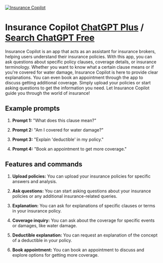 
[![Insurance Copilot](https://files.oaiusercontent.com/file-z63sxMsZrIGunbcQZTLelT4m?se=2123-10-16T19%3A50%3A39Z&sp=r&sv=2021-08-06&sr=b&rscc=max-age%3D31536000%2C%20immutable&rscd=attachment%3B%20filename%3Dde617afb-849e-4955-999d-e5de6bd1df4d.png&sig=9IK4nkRS7i7ykrNsmIQMVr/jAoBOY6tgMnog588O29o%3D)](https://chat.openai.com/g/g-gGlXWddAJ-insurance-copilot)

# Insurance Copilot [ChatGPT Plus](https://chat.openai.com/g/g-gGlXWddAJ-insurance-copilot) / [Search ChatGPT Free](https://gptcall.net/index.html#/?search=Insurance%20Copilot)

Insurance Copilot is an app that acts as an assistant for insurance brokers, helping users understand their insurance policies. With this app, you can ask questions about specific policy clauses, coverage details, or insurance terminology. Whether you want to know what a certain clause means or if you're covered for water damage, Insurance Copilot is here to provide clear explanations. You can even book an appointment through the app to discuss getting additional coverage. Simply upload your policies or start asking questions to get the information you need. Let Insurance Copilot guide you through the world of insurance!

## Example prompts

1. **Prompt 1:** "What does this clause mean?"

2. **Prompt 2:** "Am I covered for water damage?"

3. **Prompt 3:** "Explain 'deductible' in my policy."

4. **Prompt 4:** "Book an appointment to get more coverage."

## Features and commands

1. **Upload policies:** You can upload your insurance policies for specific answers and analysis.

2. **Ask questions:** You can start asking questions about your insurance policies or any additional insurance-related queries.

3. **Explanation:** You can ask for explanations of specific clauses or terms in your insurance policy.

4. **Coverage inquiry:** You can ask about the coverage for specific events or damages, like water damage.

5. **Deductible explanation:** You can request an explanation of the concept of a deductible in your policy.

6. **Book appointment:** You can book an appointment to discuss and explore options for getting more coverage.


